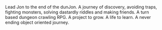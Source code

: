 Lead Jon to the end of the dunJon. A journey of discovery, avoiding traps, fighting monsters, solving dastardly riddles and making friends.
A turn based dungeon crawling RPG. A project to grow. A life to learn. A never ending object oriented journey.

